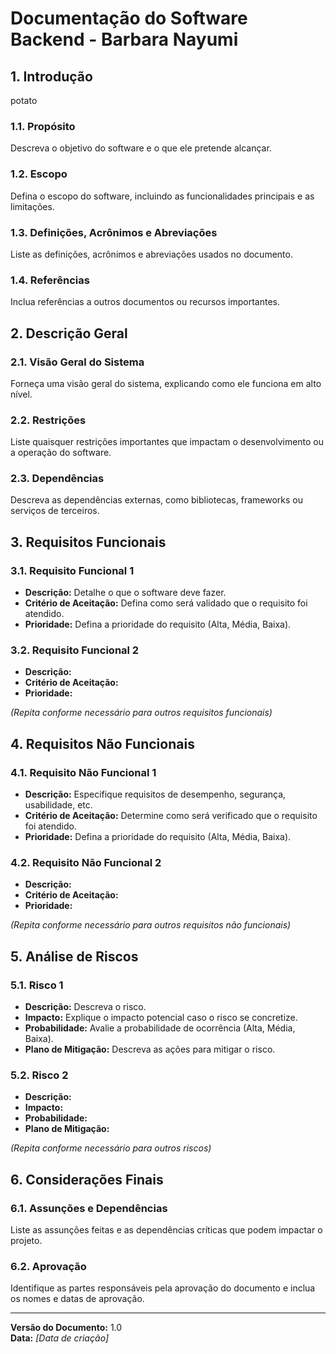 # Documentação do Software Backend - Barbara Nayumi

## 1. Introdução
potato
### 1.1. Propósito
Descreva o objetivo do software e o que ele pretende alcançar.

### 1.2. Escopo
Defina o escopo do software, incluindo as funcionalidades principais e as limitações.

### 1.3. Definições, Acrônimos e Abreviações
Liste as definições, acrônimos e abreviações usados no documento.

### 1.4. Referências
Inclua referências a outros documentos ou recursos importantes.

## 2. Descrição Geral

### 2.1. Visão Geral do Sistema
Forneça uma visão geral do sistema, explicando como ele funciona em alto nível.

### 2.2. Restrições
Liste quaisquer restrições importantes que impactam o desenvolvimento ou a operação do software.

### 2.3. Dependências
Descreva as dependências externas, como bibliotecas, frameworks ou serviços de terceiros.

## 3. Requisitos Funcionais

### 3.1. Requisito Funcional 1
- **Descrição:** Detalhe o que o software deve fazer.
- **Critério de Aceitação:** Defina como será validado que o requisito foi atendido.
- **Prioridade:** Defina a prioridade do requisito (Alta, Média, Baixa).

### 3.2. Requisito Funcional 2
- **Descrição:** 
- **Critério de Aceitação:** 
- **Prioridade:**

_(Repita conforme necessário para outros requisitos funcionais)_

## 4. Requisitos Não Funcionais

### 4.1. Requisito Não Funcional 1
- **Descrição:** Especifique requisitos de desempenho, segurança, usabilidade, etc.
- **Critério de Aceitação:** Determine como será verificado que o requisito foi atendido.
- **Prioridade:** Defina a prioridade do requisito (Alta, Média, Baixa).

### 4.2. Requisito Não Funcional 2
- **Descrição:** 
- **Critério de Aceitação:** 
- **Prioridade:**

_(Repita conforme necessário para outros requisitos não funcionais)_

## 5. Análise de Riscos

### 5.1. Risco 1
- **Descrição:** Descreva o risco.
- **Impacto:** Explique o impacto potencial caso o risco se concretize.
- **Probabilidade:** Avalie a probabilidade de ocorrência (Alta, Média, Baixa).
- **Plano de Mitigação:** Descreva as ações para mitigar o risco.

### 5.2. Risco 2
- **Descrição:** 
- **Impacto:** 
- **Probabilidade:** 
- **Plano de Mitigação:**

_(Repita conforme necessário para outros riscos)_

## 6. Considerações Finais

### 6.1. Assunções e Dependências
Liste as assunções feitas e as dependências críticas que podem impactar o projeto.

### 6.2. Aprovação
Identifique as partes responsáveis pela aprovação do documento e inclua os nomes e datas de aprovação.

---

**Versão do Documento:** 1.0  
**Data:** _[Data de criação]_
